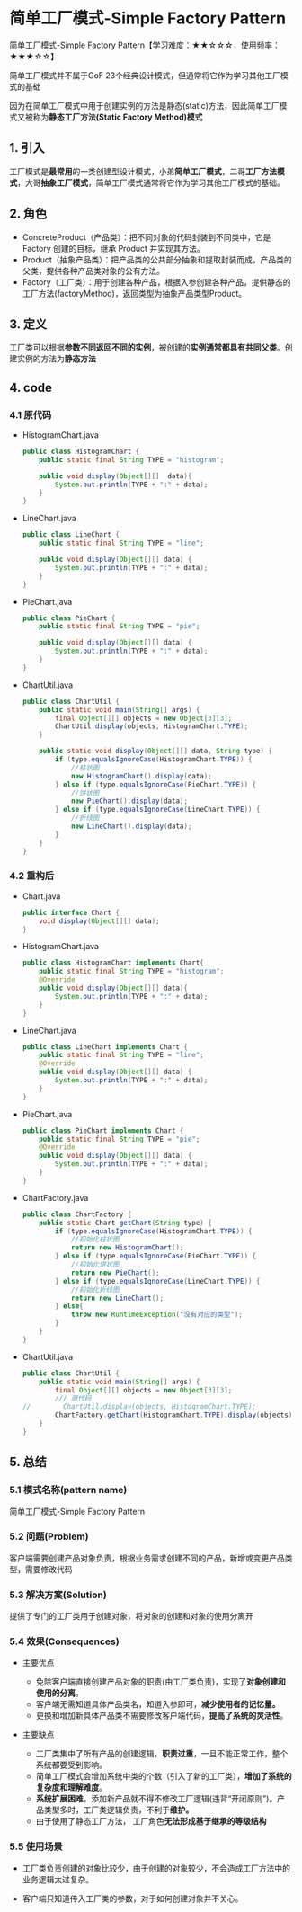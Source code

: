 # 简单工厂模式-Simple Factory Pattern

简单工厂模式-Simple Factory Pattern【学习难度：★★☆☆☆，使用频率：★★★☆☆】  

简单工厂模式并不属于GoF 23个经典设计模式，但通常将它作为学习其他工厂模式的基础  

因为在简单工厂模式中用于创建实例的方法是静态(static)方法，因此简单工厂模式又被称为**静态工厂方法(Static Factory Method)模式**  

## 1. 引入

工厂模式是**最常用**的一类创建型设计模式，小弟**简单工厂模式**，二哥**工厂方法模式**，大哥**抽象工厂模式**，简单工厂模式通常将它作为学习其他工厂模式的基础。

## 2. 角色

- ConcreteProduct（产品类）：把不同对象的代码封装到不同类中，它是 Factory 创建的目标，继承 Product 并实现其方法。   
- Product（抽象产品类）：把产品类的公共部分抽象和提取封装而成，产品类的父类，提供各种产品类对象的公有方法。  
- Factory（工厂类）：用于创建各种产品，根据入参创建各种产品，提供静态的工厂方法(factoryMethod)，返回类型为抽象产品类型Product。

## 3. 定义

工厂类可以根据**参数不同返回不同的实例**，被创建的**实例通常都具有共同父类**。创建实例的方法为**静态方法**  

## 4. code

### 4.1 原代码

- HistogramChart.java

  ```java
  public class HistogramChart {
      public static final String TYPE = "histogram";
  
      public void display(Object[][]  data){
          System.out.println(TYPE + ":" + data);
      }
  }
  ```

- LineChart.java

  ```java
  public class LineChart {
      public static final String TYPE = "line";
  
      public void display(Object[][] data) {
          System.out.println(TYPE + ":" + data);
      }
  }
  ```

  

- PieChart.java

  ```java
  public class PieChart {
      public static final String TYPE = "pie";
  
      public void display(Object[][] data) {
          System.out.println(TYPE + ":" + data);
      }
  }
  ```

- ChartUtil.java

  ```java
  public class ChartUtil {
      public static void main(String[] args) {
          final Object[][] objects = new Object[3][3];
          ChartUtil.display(objects, HistogramChart.TYPE);
      }
  
      public static void display(Object[][] data, String type) {
          if (type.equalsIgnoreCase(HistogramChart.TYPE)) {
              //柱状图
              new HistogramChart().display(data);
          } else if (type.equalsIgnoreCase(PieChart.TYPE)) {
              //饼状图
              new PieChart().display(data);
          } else if (type.equalsIgnoreCase(LineChart.TYPE)) {
              //折线图
              new LineChart().display(data);
          }
      }
  }
  ```

  

### 4.2 重构后

- Chart.java

  ```java
  public interface Chart {
      void display(Object[][] data);
  }
  ```

- HistogramChart.java

  ```java
  public class HistogramChart implements Chart{
      public static final String TYPE = "histogram";
      @Override
      public void display(Object[][] data){
          System.out.println(TYPE + ":" + data);
      }
  }
  ```

- LineChart.java

  ```java
  public class LineChart implements Chart {
      public static final String TYPE = "line";
      @Override
      public void display(Object[][] data) {
          System.out.println(TYPE + ":" + data);
      }
  }
  ```

  

- PieChart.java

  ```java
  public class PieChart implements Chart {
      public static final String TYPE = "pie";
      @Override
      public void display(Object[][] data) {
          System.out.println(TYPE + ":" + data);
      }
  }
  ```

  

- ChartFactory.java

  ```java
  public class ChartFactory {
      public static Chart getChart(String type) {
          if (type.equalsIgnoreCase(HistogramChart.TYPE)) {
              //初始化柱状图
              return new HistogramChart();
          } else if (type.equalsIgnoreCase(PieChart.TYPE)) {
              //初始化饼状图
              return new PieChart();
          } else if (type.equalsIgnoreCase(LineChart.TYPE)) {
              //初始化折线图
              return new LineChart();
          } else{
              throw new RuntimeException("没有对应的类型");
          }
      }
  }
  ```

- ChartUtil.java

  ```java
  public class ChartUtil {
      public static void main(String[] args) {
          final Object[][] objects = new Object[3][3];
          /// 原代码
  //        ChartUtil.display(objects, HistogramChart.TYPE);
          ChartFactory.getChart(HistogramChart.TYPE).display(objects);
      }
  }
  ```

  

## 5. 总结

### 5.1 模式名称(pattern name)

简单工厂模式-Simple Factory Pattern



### 5.2 问题(Problem)

客户端需要创建产品对象负责，根据业务需求创建不同的产品，新增或变更产品类型，需要修改代码

### 5.3 解决方案(Solution)

提供了专门的工厂类用于创建对象，将对象的创建和对象的使用分离开

### 5.4 效果(Consequences)

- 主要优点
  - 免除客户端直接创建产品对象的职责(由工厂类负责)，实现了**对象创建和使用的分离**。
  - 客户端无需知道具体产品类名，知道入参即可，**减少使用者的记忆量。**
  - 更换和增加新具体产品类不需要修改客户端代码，**提高了系统的灵活性**。

- 主要缺点
  - 工厂类集中了所有产品的创建逻辑，**职责过重**，一旦不能正常工作，整个系统都要受到影响。
  - 简单工厂模式会增加系统中类的个数（引入了新的工厂类），**增加了系统的复杂度和理解难度**。
  - **系统扩展困难**，添加新产品就不得不修改工厂逻辑(违背“开闭原则”)。产品类型多时，工厂类逻辑负责，不利于**维护。**
  - 由于使用了静态工厂方法， 工厂角色**无法形成基于继承的等级结构**

### 5.5 使用场景

- 工厂类负责创建的对象比较少，由于创建的对象较少，不会造成工厂方法中的业务逻辑太过复杂。

- 客户端只知道传入工厂类的参数，对于如何创建对象并不关心。
